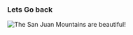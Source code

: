 ﻿### Lets Go back

![The San Juan Mountains are beautiful!](/assets/images/san-juan-mountains.jpg "San Juan Mountains")